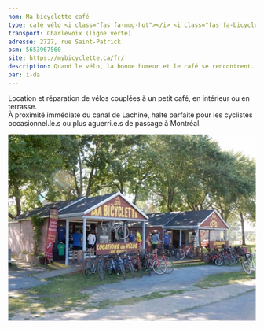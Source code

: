 ```yaml
---
nom: Ma bicyclette café
type: café vélo <i class="fas fa-mug-hot"></i> <i class="fas fa-bicycle"></i>
transport: Charlevoix (ligne verte)
adresse: 2727, rue Saint-Patrick
osm: 5653967560
site: https://mybicyclette.ca/fr/
description: Quand le vélo, la bonne humeur et le café se rencontrent. 
par: i-da
---
```


Location et réparation de vélos couplées à un petit café, en intérieur ou en terrasse.  
À proximité immédiate du canal de Lachine, halte parfaite pour les cyclistes occasionnel.le.s ou plus aguerri.e.s de passage à Montréal.  


![Ma bicylette café](./media/ma-bicyclette-cafe.jpg)
